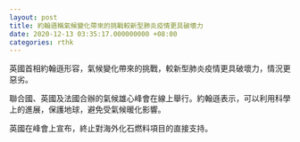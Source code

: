 ```yaml
---
layout: post
title: 約翰遜稱氣候變化帶來的挑戰較新型肺炎疫情更具破壞力
date: 2020-12-13 03:35:17.000000000 +08:00
categories: rthk
---
```


英國首相約翰遜形容，氣候變化帶來的挑戰，較新型肺炎疫情更具破壞力，情況更惡劣。

聯合國、英國及法國合辦的氣候雄心峰會在線上舉行。約翰遜表示，可以利用科學上的進展，保護地球，避免受氣候暖化影響。

英國在峰會上宣布，終止對海外化石燃料項目的直接支持。
